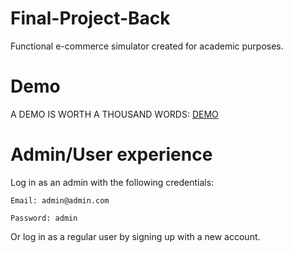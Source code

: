 # Final-Project-Back
Functional e-commerce simulator created for academic purposes.

# Demo

A DEMO IS WORTH A THOUSAND WORDS:
	[DEMO](https://e-commerce-front-gamma.vercel.app/)
	
# Admin/User experience

Log in as an admin with the following credentials: 

	Email: admin@admin.com
	
	Password: admin

Or log in as a regular user by signing up with a new account. 
